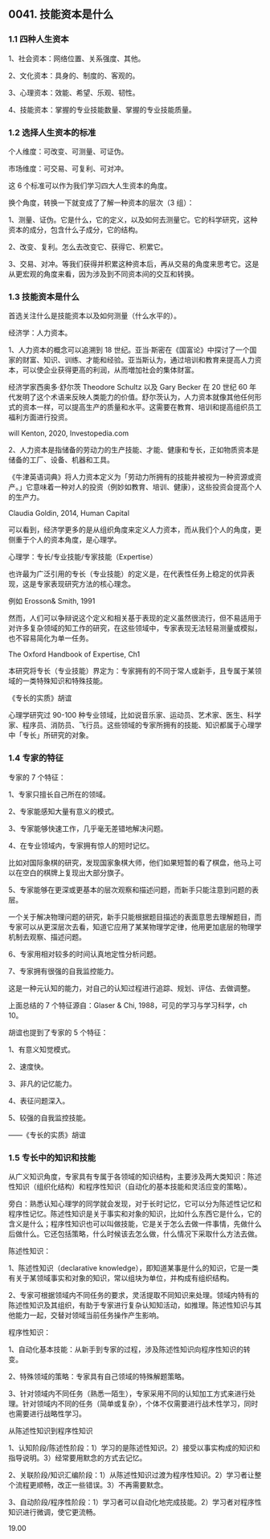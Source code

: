 ## 0041. 技能资本是什么

### 1.1 四种人生资本

1、社会资本：网络位置、关系强度、其他。

2、文化资本：具身的、制度的、客观的。

3、心理资本：效能、希望、乐观、韧性。

4、技能资本：掌握的专业技能数量、掌握的专业技能质量。

### 1.2 选择人生资本的标准

个人维度：可改变、可测量、可证伪。

市场维度：可交易、可复利、可对冲。

这 6 个标准可以作为我们学习四大人生资本的角度。

换个角度，转换一下就变成了了解一种资本的层次（3 组）：

1、测量、证伪。它是什么，它的定义，以及如何去测量它。它的科学研究，这种资本的成分，包含什么子成分，它的结构。

2、改变、复利。怎么去改变它、获得它、积累它。

3、交易、对冲。等我们获得并积累这种资本后，再从交易的角度来思考它。这是从更宏观的角度来看，因为涉及到不同资本间的交互和转换。

### 1.3 技能资本是什么

首选关注什么是技能资本以及如何测量（什么水平的）。

经济学：人力资本。

1、人力资本的概念可以追溯到 18 世纪。亚当·斯密在《国富论》中探讨了一个国家的财富、知识、训练、才能和经验。亚当斯认为，通过培训和教育来提高人力资本，可以使企业获得更高的利润，从而増加社会的集体财富。

经济学家西奥多·舒尔茨 Theodore Schultz 以及 Gary Becker 在 20 世纪 60 年代发明了这个术语来反映人类能力的价值。舒尔茨认为，人力资本就像其他任何形式的资本一样，可以提高生产的质量和水平。这需要在教育、培训和提高组织员工福利方面进行投资。

will Kenton, 2020, Investopedia.com

2、人力资本是指储备的劳动力的生产技能、才能、健康和专长，正如物质资本是储备的工厂、设备、机器和工具。

《牛津英语词典》将人力资本定义为「劳动力所拥有的技能井被视为一种资源或资产。」它意味着一种对人的投资（例妙如教育、培训、健康），这些投资会提高个人的生产力。

Claudia Goldin, 2014, Human Capital

可以看到，经济学更多的是从组织角度来定义人力资本，而从我们个人的角度，更侧重于个人的资本角度，是心理学。

心理学：专长/专业技能/专家技能（Expertise）

也许最为广泛引用的专长（专业技能）的定义是，在代表性任务上稳定的优异表现，这是专家表现研究方法的核心理念。

例如 Erosson& Smith, 1991

然而，人们可以争辩说这个定义和相关基于表现的定义虽然很流行，但不易适用于对许多复杂领域的知工作的研究，在这些领域中，专家表现无法轻易测量或模拟，也不容易简化为单一任务。

The Oxford Handbook of Expertise, Ch1

本研究将专长（专业技能）界定为：专家拥有的不同于常人或新手，且专属于某领域的一类特殊知识和特殊技能。

《专长的实质》胡谊

心理学研究过 90-100 种专业领域，比如说音乐家、运动员、艺术家、医生、科学家、程序员、消防员、飞行员。这些领域的专家所拥有的技能、知识都属于心理学中「专长」所研究的对象。

### 1.4 专家的特征

专家的 7 个特征：

1、专家只擅长自己所在的领域。

2、专家能感知大量有意义的模式。

3、专家能够快速工作，几乎毫无差错地解决问题。

4、在专业领域内，专家拥有惊人的短时记忆。

比如对国际象棋的研究，发现国家象棋大师，他们如果短暂的看了棋盘，他马上可以在空白的棋牌上复现出大部分旗子。

5、专家能够在更深或更基本的层次观察和描述问题，而新手只能注意到问题的表层。

一个关于解决物理问题的研究，新手只能根据题目描述的表面意思去理解题目，而专家可以从更深层次去看，知道它应用了某某物理学定律，他用更加底层的物理学机制去观察、描述问题。

6、专家用相对较多的时间认真地定性分析问题。

7、专家拥有很强的自我监控能力。

这是一种元认知的能力，对自己的认知过程进行追踪、规划、评估、去做调整。

上面总结的 7 个特征源自：Glaser & Chi, 1988，可见的学习与学习科学，ch 10。

胡谊也提到了专家的 5 个特征：

1、有意义知觉模式。

2、速度快。

3、非凡的记忆能力。

4、表征问题深入。

5、较强的自我监控技能。

——《专长的实质》胡谊

### 1.5 专长中的知识和技能

从广义知识角度，专家具有专属于各领域的知识结构，主要涉及两大类知识：陈述性知识（组织化结构）和程序性知识（自动化的基本技能和灵活应变的策略）。

旁白：熟悉认知心理学的同学就会发现，对于长时记忆，它可以分为陈述性记忆和程序性记忆。陈述性知识是关于事实和对象的知识，比如什么东西它是什么，它的含义是什么；程序性知识也可以叫做技能，它是关于怎么去做一件事情，先做什么后做什么。它还包括策略，什么时候该去怎么做，什么情况下采取什么方法去做。

陈述性知识：

1、陈述性知识（declarative knowledge），即知道某事是什么的知识，它是一类有关于某领域事实和对象的知识，常以组块为单位，并构成有组织结构。

2、专家可根据领域内不同任务的要求，灵活提取不同知识来处理。领域内特有的陈述性知识及其组织，有助于专家进行复杂认知知活动，如推理。陈述性知识与其他能力一起，交替对领域当前任务操作产生影响。

程序性知识：

1、自动化基本技能：从新手到专家的过程，涉及陈述性知识向程序性知识的转变。

2、特殊领域的策略：专家具有自己领域的特殊解题策略。

3、针对领域内不同任务（熟悉一陌生），专家采用不同的认知加工方式来进行处理。针对领域内不同的任务（简单或复杂），个体不仅需要进行战术性学习，同时也需要进行战略性学习。

从陈述性知识到程序性知识

1、认知阶段/陈述性阶段：1）学习的是陈述性知识。2）接受以事实构成的知识和指导说明。3）经常要用默念的方式去记忆。

2、关联阶段/知识汇编阶段：1）从陈述性知识过渡为程序性知识。2）学习者让整个流程更顺畅，改正一些错误。3）不再需要默念。

3、自动阶段/程序性阶段：1）学习者可以自动化地完成技能。2）学习者对程序性知识进行微调，使它更流畅。


19.00
